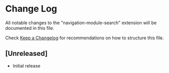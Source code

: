# Change Log

All notable changes to the "navigation-module-search" extension will be documented in this file.

Check [Keep a Changelog](http://keepachangelog.com/) for recommendations on how to structure this file.

## [Unreleased]

- Initial release